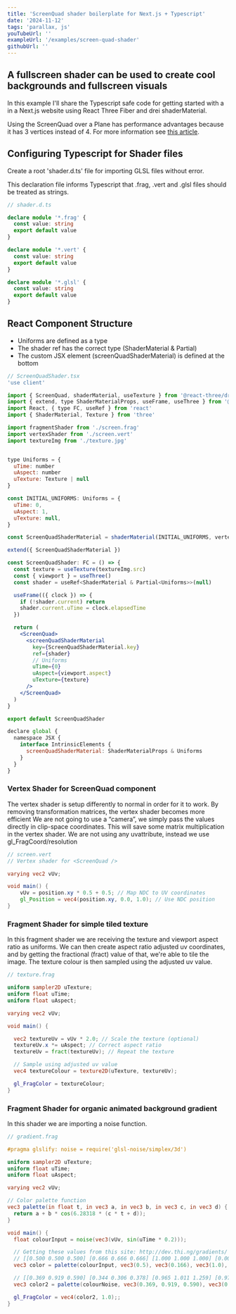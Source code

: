 ```yaml
---
title: 'ScreenQuad shader boilerplate for Next.js + Typescript'
date: '2024-11-12'
tags: 'parallax, js'
youTubeUrl: ''
exampleUrl: '/examples/screen-quad-shader'
githubUrl: ''
---
```


## A fullscreen shader can be used to create cool backgrounds and fullscreen visuals

In this example I'll share the Typescript safe code for getting started with a <ScreenQuad/> in a Next.js website using React Three Fiber and drei shaderMaterial.

Using the ScreenQuad over a Plane has performance advantages because it has 3 vertices instead of 4. For more information see [this article](https://luruke.medium.com/simple-postprocessing-in-three-js-91936ecadfb7).

## Configuring Typescript for Shader files

Create a root 'shader.d.ts' file for importing GLSL files without error.

This declaration file informs Typescript that .frag, .vert and .glsl files should be treated as strings.

```typescript
// shader.d.ts

declare module '*.frag' {
  const value: string
  export default value
}

declare module '*.vert' {
  const value: string
  export default value
}

declare module '*.glsl' {
  const value: string
  export default value
}
```

## React Component Structure

- Uniforms are defined as a type
- The shader ref has the correct type (ShaderMaterial & Partial<Uniforms>)
- The custom JSX element (screenQuadShaderMaterial) is defined at the bottom

```jsx
// ScreenQuadShader.tsx
'use client'

import { ScreenQuad, shaderMaterial, useTexture } from '@react-three/drei'
import { extend, type ShaderMaterialProps, useFrame, useThree } from '@react-three/fiber'
import React, { type FC, useRef } from 'react'
import { ShaderMaterial, Texture } from 'three'

import fragmentShader from './screen.frag'
import vertexShader from './screen.vert'
import textureImg from './texture.jpg'


type Uniforms = {
  uTime: number
  uAspect: number
  uTexture: Texture | null
}

const INITIAL_UNIFORMS: Uniforms = {
  uTime: 0,
  uAspect: 1,
  uTexture: null,
}

const ScreenQuadShaderMaterial = shaderMaterial(INITIAL_UNIFORMS, vertexShader, fragmentShader)

extend({ ScreenQuadShaderMaterial })

const ScreenQuadShader: FC = () => {
  const texture = useTexture(textureImg.src)
  const { viewport } = useThree()
  const shader = useRef<ShaderMaterial & Partial<Uniforms>>(null)

  useFrame(({ clock }) => {
    if (!shader.current) return
    shader.current.uTime = clock.elapsedTime
  })

  return (
    <ScreenQuad>
      <screenQuadShaderMaterial
        key={ScreenQuadShaderMaterial.key}
        ref={shader}
        // Uniforms
        uTime={0}
        uAspect={viewport.aspect}
        uTexture={texture}
      />
    </ScreenQuad>
  )
}

export default ScreenQuadShader

declare global {
  namespace JSX {
    interface IntrinsicElements {
      screenQuadShaderMaterial: ShaderMaterialProps & Uniforms
    }
  }
}
```

### Vertex Shader for ScreenQuad component

<!-- TODO: reword this. -->

The vertex shader is setup differently to normal in order for it to work.
By removing transformation matrices, the vertex shader becomes more efficient
We are not going to use a “camera”, we simply pass the values directly in clip-space coordinates. This will save some matrix multiplication in the vertex shader.
We are not using any uvattribute, instead we use gl_FragCoord/resolution

```glsl
// screen.vert
// Vertex shader for <ScreenQuad />

varying vec2 vUv;

void main() {
    vUv = position.xy * 0.5 + 0.5; // Map NDC to UV coordinates
    gl_Position = vec4(position.xy, 0.0, 1.0); // Use NDC position
}
```

### Fragment Shader for simple tiled texture

In this fragment shader we are receiving the texture and viewport aspect ratio as uniforms.
We can then create aspect ratio adjusted uv coordinates, and by getting the fractional (fract) value of that, we're able to tile the image.
The texture colour is then sampled using the adjusted uv value.

```glsl
// texture.frag

uniform sampler2D uTexture;
uniform float uTime;
uniform float uAspect;

varying vec2 vUv;

void main() {

  vec2 textureUv = vUv * 2.0; // Scale the texture (optional)
  textureUv.x *= uAspect; // Correct aspect ratio
  textureUv = fract(textureUv); // Repeat the texture

  // Sample using adjusted uv value
  vec4 textureColour = texture2D(uTexture, textureUv);

  gl_FragColor = textureColour;
}
```

### Fragment Shader for organic animated background gradient

<!-- TODO: finish this. -->

In this shader we are importing a noise function.

```glsl
// gradient.frag

#pragma glslify: noise = require('glsl-noise/simplex/3d')

uniform sampler2D uTexture;
uniform float uTime;
uniform float uAspect;

varying vec2 vUv;

// Color palette function
vec3 palette(in float t, in vec3 a, in vec3 b, in vec3 c, in vec3 d) {
  return a + b * cos(6.28318 * (c * t + d));
}

void main() {
  float colourInput = noise(vec3(vUv, sin(uTime * 0.2)));

  // Getting these values from this site: http://dev.thi.ng/gradients/
  // [[0.500 0.500 0.500] [0.666 0.666 0.666] [1.000 1.000 1.000] [0.000 0.333 0.667]]
  vec3 color = palette(colourInput, vec3(0.5), vec3(0.166), vec3(1.0), vec3(0.0, 0.333, 0.667));

  // [[0.369 0.919 0.590] [0.344 0.306 0.378] [0.965 1.011 1.259] [0.976 4.801 2.072]]
  vec3 color2 = palette(colourNoise, vec3(0.369, 0.919, 0.590), vec3(0.344, 0.306, 0.378), vec3(0.965, 1.011, 1.259), vec3(0.976, 4.801, 2.072));

  gl_FragColor = vec4(color2, 1.0);;
}
```
